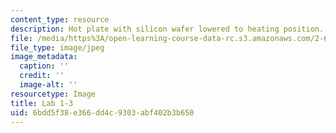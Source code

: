 ```yaml
---
content_type: resource
description: Hot plate with silicon wafer lowered to heating position. (Lab 1 image)
file: /media/https%3A/open-learning-course-data-rc.s3.amazonaws.com/2-672-project-laboratory-spring-2009/6bdd5f38e366dd4c9303abf402b3b650_lab13.jpg
file_type: image/jpeg
image_metadata:
  caption: ''
  credit: ''
  image-alt: ''
resourcetype: Image
title: Lab 1-3
uid: 6bdd5f38-e366-dd4c-9303-abf402b3b650
---
```

